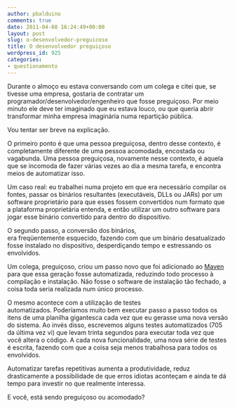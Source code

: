 ```yaml
---
author: pbalduino
comments: true
date: 2011-04-08 16:24:49+00:00
layout: post
slug: o-desenvolvedor-preguicoso
title: O desenvolvedor preguiçoso
wordpress_id: 925
categories:
- questionamento
---
```


Durante o almoço eu estava conversando com um colega e citei que, se tivesse uma empresa, gostaria de contratar um programador/desenvolvedor/engenheiro que fosse preguiçoso. Por meio minuto ele deve ter imaginado que eu estava louco, ou que queria abrir transformar minha empresa imaginária numa repartição pública.

Vou tentar ser breve na explicação.

O primeiro ponto é que uma pessoa preguiçosa, dentro desse contexto, é completamente diferente de uma pessoa acomodada, encostada ou vagabunda. Uma pessoa preguiçosa, novamente nesse contexto, é aquela que se incomoda de fazer várias vezes ao dia a mesma tarefa, e encontra meios de automatizar isso.

Um caso real: eu trabalhei numa projeto em que era necessário compilar os fontes, passar os binários resultantes (executáveis, DLLs ou JARs) por um software proprietário para que esses fossem convertidos num formato que a plataforma proprietária entenda, e então utilizar um outro software para jogar esse binário convertido para dentro do dispositivo.

O segundo passo, a conversão dos binários, era freqüentemente esquecido, fazendo com que um binário desatualizado fosse instalado no dispositivo, desperdiçando tempo e estressando os envolvidos.

Um colega, preguiçoso, criou um passo novo que foi adicionado ao [Maven](http://maven.apache.org/) para que essa geração fosse automatizada, reduzindo todo processo à compilação e instalação. Não fosse o software de instalação tão fechado, a coisa toda seria realizada num único processo.

O mesmo acontece com a utilização de testes automatizados. Poderíamos muito bem executar passo a passo todos os itens de uma planilha gigantesca cada vez que eu gerasse uma nova versão do sistema. Ao invés disso, escrevemos alguns testes automatizados (705 da última vez vi) que levam trinta segundos para executar toda vez que você altera o código. A cada nova funcionalidade, uma nova série de testes é escrita, fazendo com que a coisa seja menos trabalhosa para todos os envolvidos.

Automatizar tarefas repetitivas aumenta a produtividade, reduz drasticamente a possibilidade de que erros idiotas aconteçam e ainda te dá tempo para investir no que realmente interessa.

E você, está sendo preguiçoso ou acomodado?
